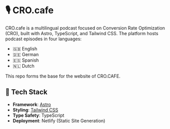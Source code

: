 # 🎙️ CRO.cafe

CRO.cafe is a multilingual podcast focused on Conversion Rate Optimization (CRO), built with Astro, TypeScript, and Tailwind CSS. The platform hosts podcast episodes in four languages:

- 🇬🇧 English
- 🇩🇪 German
- 🇪🇸 Spanish
- 🇳🇱 Dutch

This repo forms the base for the website of CRO.CAFE.

## 🚀 Tech Stack

- **Framework**: [Astro](https://astro.build/)
- **Styling**: [Tailwind CSS](https://tailwindcss.com/)
- **Type Safety**: TypeScript
- **Deployment**: Netlify (Static Site Generation)
